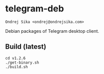 # telegram-deb

    Ondrej Sika <ondrej@ondrejsika.com>

Debian packages of Telegram desktop client.

## Build (latest)

```
cd v1.2.6
./get-binary.sh
./build.sh
```


